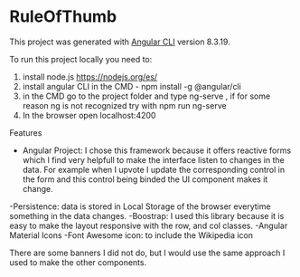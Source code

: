 # RuleOfThumb

This project was generated with [Angular CLI](https://github.com/angular/angular-cli) version 8.3.19.

To run this project locally you need to:
1. install node.js https://nodejs.org/es/
2. install angular CLI  in the CMD - npm install -g @angular/cli
3. in the CMD go to the project folder and type ng-serve , if for some reason ng is not recognized try with npm run ng-serve
4. In the browser open localhost:4200

Features
- Angular Project: I chose this framework because it offers reactive forms which I find very helpfull to make the interface listen to changes in the data. For example when I upvote I update the corresponding control in the form and this control being binded the UI component makes it change.

-Persistence: data is stored in Local Storage of the browser everytime something in the data changes.
-Boostrap: I used this library because it is easy to make the layout responsive with the row, and col classes.
-Angular Material Icons
-Font Awesome icon: to include the Wikipedia icon

There are some banners I did not do, but I would use the same approach I used to make the other components.




